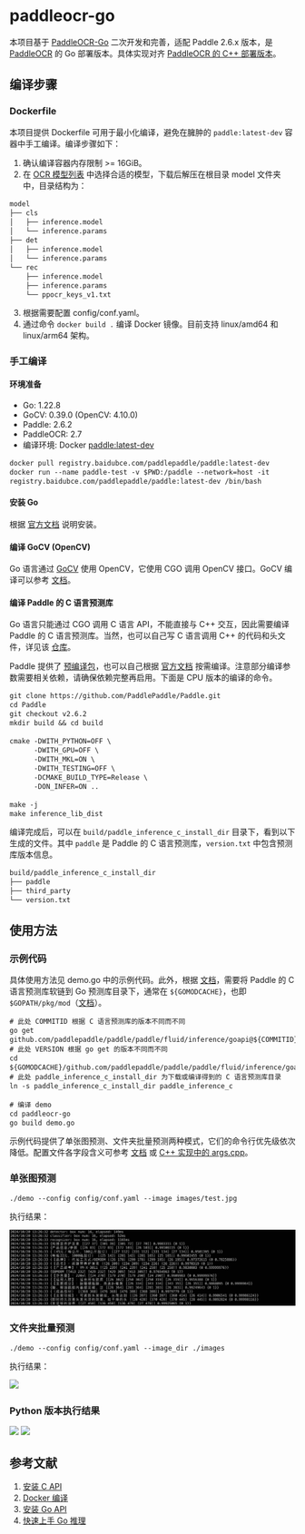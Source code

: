 # paddleocr-go

本项目基于 [PaddleOCR-Go](https://github.com/LKKlein/paddleocr-go/tree/dev) 二次开发和完善，适配 Paddle 2.6.x 版本，是 [PaddleOCR](https://github.com/PaddlePaddle/PaddleOCR) 的 Go 部署版本。具体实现对齐 [PaddleOCR 的 C++ 部署版本](https://github.com/PaddlePaddle/PaddleOCR/blob/release/2.7/deploy/cpp_infer)。

## 编译步骤

### Dockerfile

本项目提供 Dockerfile 可用于最小化编译，避免在臃肿的 `paddle:latest-dev` 容器中手工编译。编译步骤如下：

1. 确认编译容器内存限制 >= 16GiB。
2. 在 [OCR 模型列表](https://paddlepaddle.github.io/PaddleOCR/latest/model/index.html) 中选择合适的模型，下载后解压在根目录 model 文件夹中，目录结构为：
```
model
├── cls
│   ├── inference.model
│   └── inference.params
├── det
│   ├── inference.model
│   └── inference.params
└── rec
    ├── inference.model
    ├── inference.params
    └── ppocr_keys_v1.txt
```
3. 根据需要配置 config/conf.yaml。
4. 通过命令 `docker build .` 编译 Docker 镜像。目前支持 linux/amd64 和 linux/arm64 架构。

### 手工编译

#### 环境准备

- Go: 1.22.8
- GoCV: 0.39.0 (OpenCV: 4.10.0)
- Paddle: 2.6.2
- PaddleOCR: 2.7
- 编译环境: Docker [paddle:latest-dev](https://www.paddlepaddle.org.cn/documentation/docs/zh/install/docker/docker_list.html)
```shell
docker pull registry.baidubce.com/paddlepaddle/paddle:latest-dev
docker run --name paddle-test -v $PWD:/paddle --network=host -it registry.baidubce.com/paddlepaddle/paddle:latest-dev /bin/bash
```

#### 安装 Go
根据 [官方文档](https://go.dev/doc/install) 说明安装。

#### 编译 GoCV (OpenCV)
Go 语言通过 [GoCV](https://github.com/hybridgroup/gocv) 使用 OpenCV，它使用 CGO 调用 OpenCV 接口。GoCV 编译可以参考 [文档](https://github.com/hybridgroup/gocv?tab=readme-ov-file#how-to-install)。

#### 编译 Paddle 的 C 语言预测库
Go 语言只能通过 CGO 调用 C 语言 API，不能直接与 C++ 交互，因此需要编译 Paddle 的 C 语言预测库。当然，也可以自己写 C 语言调用 C++ 的代码和头文件，详见该 [仓库](https://github.com/LKKlein/paddleocr-go/tree/dev_cxx)。

Paddle 提供了 [预编译包](https://www.paddlepaddle.org.cn/inference/master/guides/install/download_lib.html#id1)，也可以自己根据 [官方文档](https://www.paddlepaddle.org.cn/inference/master/guides/install/compile/compile_basic.html) 按需编译。注意部分编译参数需要相关依赖，请确保依赖完整再启用。下面是 CPU 版本的编译的命令。

```shell
git clone https://github.com/PaddlePaddle/Paddle.git
cd Paddle
git checkout v2.6.2
mkdir build && cd build

cmake -DWITH_PYTHON=OFF \
      -DWITH_GPU=OFF \
      -DWITH_MKL=ON \
      -DWITH_TESTING=OFF \
      -DCMAKE_BUILD_TYPE=Release \
      -DON_INFER=ON ..

make -j
make inference_lib_dist
```

编译完成后，可以在 `build/paddle_inference_c_install_dir` 目录下，看到以下生成的文件。其中 `paddle` 是 Paddle 的 C 语言预测库，`version.txt` 中包含预测库版本信息。

```
build/paddle_inference_c_install_dir
├── paddle
├── third_party
└── version.txt
```

## 使用方法

### 示例代码

具体使用方法见 demo.go 中的示例代码。此外，根据 [文档](https://www.paddlepaddle.org.cn/inference/master/guides/quick_start/go_demo.html#go)，需要将 Paddle 的 C 语言预测库软链到 Go 预测库目录下，通常在 `${GOMODCACHE}`，也即 `$GOPATH/pkg/mod`（[文档](https://go.dev/wiki/GOPATH)）。

```shell
# 此处 COMMITID 根据 C 语言预测库的版本不同而不同
go get github.com/paddlepaddle/paddle/paddle/fluid/inference/goapi@${COMMITID}
# 此处 VERSION 根据 go get 的版本不同而不同
cd ${GOMODCACHE}/github.com/paddlepaddle/paddle/paddle/fluid/inference/goapi@${VERSION}
# 此处 paddle_inference_c_install_dir 为下载或编译得到的 C 语言预测库目录
ln -s paddle_inference_c_install_dir paddle_inference_c

# 编译 demo
cd paddleocr-go
go build demo.go
```

示例代码提供了单张图预测、文件夹批量预测两种模式，它们的命令行优先级依次降低。配置文件各字段含义可参考 [文档](https://github.com/PaddlePaddle/PaddleOCR/blob/static/doc/doc_ch/whl.md#%E5%8F%82%E6%95%B0%E8%AF%B4%E6%98%8E) 或 [C++ 实现中的 args.cpp](https://github.com/PaddlePaddle/PaddleOCR/blob/release/2.7/deploy/cpp_infer/src/args.cpp)。

### 单张图预测

```shell
./demo --config config/conf.yaml --image images/test.jpg
```
执行结果：

![](./images/result/single_img_result.jpg)

### 文件夹批量预测

```shell
./demo --config config/conf.yaml --image_dir ./images
```

执行结果：

![](./images/result/img_dir_result.jpg)

### Python 版本执行结果

![](./images/result/python_client_result.jpg)
![](./images/result/python_vis_result.jpg)


## 参考文献
1. [安装 C API](https://www.paddlepaddle.org.cn/inference/master/guides/install/c_install.html)
2. [Docker 编译](https://www.paddlepaddle.org.cn/documentation/docs/zh/install/compile/linux-compile-by-make.html#compile_from_docker)
3. [安装 Go API](https://www.paddlepaddle.org.cn/inference/master/guides/install/go_install.html)
4. [快速上手 Go 推理](https://www.paddlepaddle.org.cn/inference/master/guides/quick_start/go_demo.html#go)